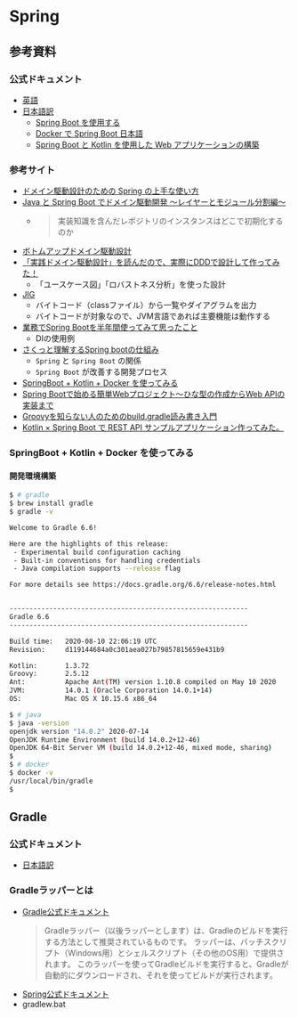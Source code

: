 # Spring

## 参考資料

### 公式ドキュメント

- [英語](https://spring.io/)
- [日本語訳](https://spring.pleiades.io/)
  - [Spring Boot を使用する](https://spring.pleiades.io/spring-boot/docs/current/reference/html/using-spring-boot.html)
  - [Docker で Spring Boot 日本語](https://spring.pleiades.io/guides/gs/spring-boot-docker/)
  - [Spring Boot と Kotlin を使用した Web アプリケーションの構築](https://spring.pleiades.io/guides/tutorials/spring-boot-kotlin/)

### 参考サイト

- [ドメイン駆動設計のための Spring の上手な使い方](https://www.slideshare.net/masuda220/spring-82650951)
- [Java と Spring Boot でドメイン駆動開発 〜レイヤーとモジュール分割編〜](https://qiita.com/sei40kr/items/da8e067287151c0a31c6)
  - > 実装知識を含んだレポジトリのインスタンスはどこで初期化するのか
- [ボトムアップドメイン駆動設計](https://nrslib.com/bottomup-ddd/)
- [「実践ドメイン駆動設計」を読んだので、実際にDDDで設計して作ってみた！](https://qiita.com/APPLE4869/items/d210ddc2cb1bfeea9338)
  - 「ユースケース図」「ロバストネス分析」を使った設計
- [JIG](https://github.com/dddjava/jig)
  - バイトコード（classファイル）から一覧やダイアグラムを出力
  - バイトコードが対象なので、JVM言語であれば主要機能は動作する
- [業務でSpring Bootを半年間使ってみて思ったこと](https://engineering.linecorp.com/ja/blog/spring-boot-job-report/)
  - DIの使用例
- [さくっと理解するSpring bootの仕組み](https://www.slideshare.net/OgawaTakeshi/spring-boot-71285225)
  - `Spring` と `Spring Boot` の関係
  - `Spring Boot` が改善する開発プロセス
- [SpringBoot + Kotlin + Docker を使ってみる](https://qiita.com/qphsmt/items/10520fa92c06df022ef7)
- [Spring Bootで始める簡単Webプロジェクト～ひな型の作成からWeb APIの実装まで](https://codezine.jp/article/detail/11380)
- [Groovyを知らない人のためのbuild.gradle読み書き入門](https://qiita.com/opengl-8080/items/a0bb31fb20cb6505188b)
- [Kotlin × Spring Boot で REST API サンプルアプリケーション作ってみた。](https://qiita.com/yusuke_dev/items/79c980ff7002d68f9aa5)

### SpringBoot + Kotlin + Docker を使ってみる

#### 開発環境構築

```bash
$ # gradle
$ brew install gradle
$ gradle -v

Welcome to Gradle 6.6!

Here are the highlights of this release:
 - Experimental build configuration caching
 - Built-in conventions for handling credentials
 - Java compilation supports --release flag

For more details see https://docs.gradle.org/6.6/release-notes.html


------------------------------------------------------------
Gradle 6.6
------------------------------------------------------------

Build time:   2020-08-10 22:06:19 UTC
Revision:     d119144684a0c301aea027b79857815659e431b9

Kotlin:       1.3.72
Groovy:       2.5.12
Ant:          Apache Ant(TM) version 1.10.8 compiled on May 10 2020
JVM:          14.0.1 (Oracle Corporation 14.0.1+14)
OS:           Mac OS X 10.15.6 x86_64

$ # java
$ java -version
openjdk version "14.0.2" 2020-07-14
OpenJDK Runtime Environment (build 14.0.2+12-46)
OpenJDK 64-Bit Server VM (build 14.0.2+12-46, mixed mode, sharing)
$
$ # docker
$ docker -v
/usr/local/bin/gradle
$
```

## Gradle

### 公式ドキュメント

* [日本語訳](http://gradle.monochromeroad.com/docs/userguide/userguide.html)

### Gradleラッパーとは

  * [Gradle公式ドキュメント](http://gradle.monochromeroad.com/docs/userguide/userguide_single.html)
    > Gradleラッパー（以後ラッパーとします）は、Gradleのビルドを実行する方法として推奨されているものです。 ラッパーは、バッチスクリプト（Windows用）とシェルスクリプト（その他のOS用）で提供されます。 このラッパーを使ってGradleビルドを実行すると、Gradleが自動的にダウンロードされ、それを使ってビルドが実行されます。
  * [Spring公式ドキュメント](https://spring.pleiades.io/guides/gs/gradle/)    
  * gradlew.bat
  